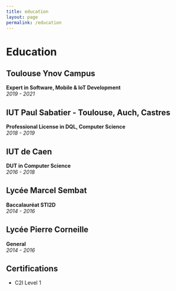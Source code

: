 ```yaml
---
title: education
layout: page
permalink: /education
---
```

# Education

## Toulouse Ynov Campus
**Expert in Software, Mobile & IoT Development**  
*2019 - 2021*

## IUT Paul Sabatier - Toulouse, Auch, Castres
**Professional License in DQL, Computer Science**  
*2018 - 2019*

## IUT de Caen
**DUT in Computer Science**  
*2016 - 2018*

## Lycée Marcel Sembat
**Baccalauréat STI2D**  
*2014 - 2016*

## Lycée Pierre Corneille
**General**  
*2014 - 2016*


## Certifications

- C2I Level 1
